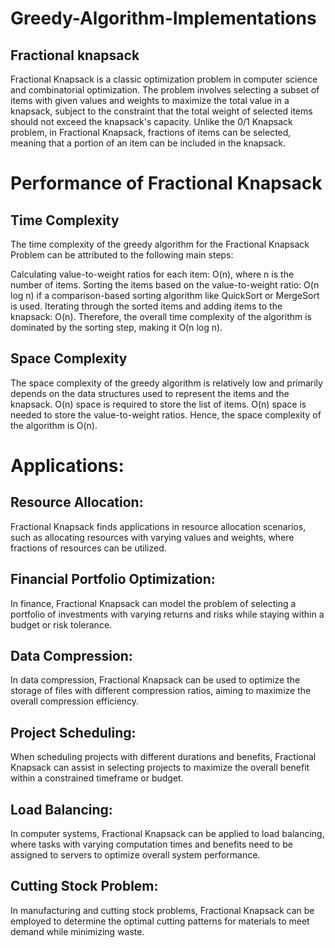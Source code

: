 # Greedy-Algorithm-Implementations

## Fractional knapsack

Fractional Knapsack is a classic optimization problem in computer science and combinatorial optimization. The problem involves selecting a subset of items with given values and weights to maximize the total value in a knapsack, subject to the constraint that the total weight of selected items should not exceed the knapsack's capacity.
Unlike the 0/1 Knapsack problem, in Fractional Knapsack, fractions of items can be selected, meaning that a portion of an item can be included in the knapsack.


# Performance of Fractional Knapsack

## Time Complexity

The time complexity of the greedy algorithm for the Fractional Knapsack Problem can be attributed to the following main steps:

Calculating value-to-weight ratios for each item: O(n), where n is the number of items.
Sorting the items based on the value-to-weight ratio: O(n log n) if a comparison-based sorting algorithm like QuickSort or MergeSort is used.
Iterating through the sorted items and adding items to the knapsack: O(n).
Therefore, the overall time complexity of the algorithm is dominated by the sorting step, making it O(n log n).



## Space Complexity

The space complexity of the greedy algorithm is relatively low and primarily depends on the data structures used to represent the items and the knapsack.
O(n) space is required to store the list of items.
O(n) space is needed to store the value-to-weight ratios.
Hence, the space complexity of the algorithm is O(n).



# Applications:

## Resource Allocation:
Fractional Knapsack finds applications in resource allocation scenarios, such as allocating resources with varying values and weights, where fractions of resources can be utilized.

## Financial Portfolio Optimization:
In finance, Fractional Knapsack can model the problem of selecting a portfolio of investments with varying returns and risks while staying within a budget or risk tolerance.

## Data Compression:
In data compression, Fractional Knapsack can be used to optimize the storage of files with different compression ratios, aiming to maximize the overall compression efficiency.

## Project Scheduling:
When scheduling projects with different durations and benefits, Fractional Knapsack can assist in selecting projects to maximize the overall benefit within a constrained timeframe or budget.

## Load Balancing:
In computer systems, Fractional Knapsack can be applied to load balancing, where tasks with varying computation times and benefits need to be assigned to servers to optimize overall system performance.

## Cutting Stock Problem:
In manufacturing and cutting stock problems, Fractional Knapsack can be employed to determine the optimal cutting patterns for materials to meet demand while minimizing waste.

